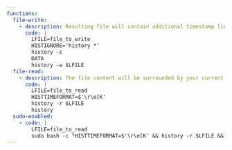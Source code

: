 ```yaml
---
functions:
  file-write:
    - description: Resulting file will contain additional timestamp lines in the format of `#1535795174` for each data line.
      code: |
        LFILE=file_to_write
        HISTIGNORE='history *'
        history -c
        DATA
        history -w $LFILE
  file-read:
    - description: The file content will be surrounded by your current bash history session content.
      code: |
        LFILE=file_to_read
        HISTTIMEFORMAT=$'\r\e[K'
        history -r $LFILE
        history
  sudo-enabled:
    - code: |
        LFILE=file_to_read
        sudo bash -c "HISTTIMEFORMAT=$'\r\e[K' && history -r $LFILE && history"
---
```

